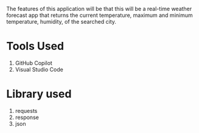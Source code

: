 The features of this application will be that this will be a real-time weather forecast app that returns the current temperature, maximum and minimum temperature, humidity, of the searched city.
# Tools Used
1. GitHub Copilot
2. Visual Studio Code
# Library used
1. requests
2. response
3. json



